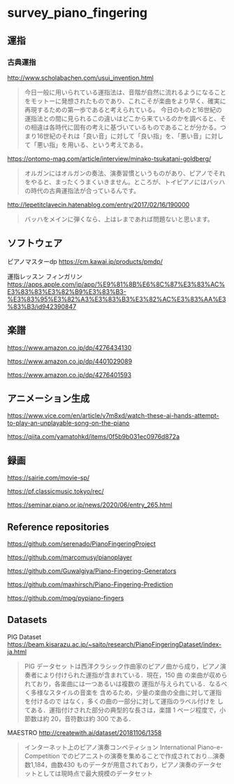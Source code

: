 # survey_piano_fingering

## 運指

### 古典運指

http://www.scholabachen.com/usui_invention.html
> 今日一般に用いられている運指法は、音階が自然に流れるようになることをモットーに発想されたものであり、これこそが楽曲をより早く、確実に再現するための第一歩であると考えられている。
> 今日のものと16世紀の運指法との間に見られるこの違いはどこから来ているのかを調べると、その相違は各時代に固有の考えに基づいているものであることが分かる。つまり16世紀のそれは「良い音」に対して「良い指」を、「悪い音」に対して「悪い指」を用いる、という考えである。

https://ontomo-mag.com/article/interview/minako-tsukatani-goldberg/
> オルガンにはオルガンの奏法、演奏習慣というものがあり、ピアノでそれをやると、まったくうまくいきません。ところが、トイピアノにはバッハの時代の古典運指法が合っているんです。

http://lepetitclavecin.hatenablog.com/entry/2017/02/16/190000
> バッハをメインに弾くなら、上はレまであれば問題ないと思います。

## ソフトウェア

ピアノマスターdp
https://cm.kawai.jp/products/pmdp/

運指レッスン フィンガリ‪ン‬
https://apps.apple.com/jp/app/%E9%81%8B%E6%8C%87%E3%83%AC%E3%83%83%E3%82%B9%E3%83%B3-%E3%83%95%E3%82%A3%E3%83%B3%E3%82%AC%E3%83%AA%E3%83%B3/id942390847

## 楽譜

https://www.amazon.co.jp/dp/4276434130

https://www.amazon.co.jp/dp/4401029089

https://www.amazon.co.jp/dp/4276401593

## アニメーション生成

https://www.vice.com/en/article/v7m8xd/watch-these-ai-hands-attempt-to-play-an-unplayable-song-on-the-piano

https://qiita.com/yamatohkd/items/0f5b9b031ec0976d872a

## 録画

https://sairie.com/movie-sp/

https://pf.classicmusic.tokyo/rec/

https://seminar.piano.or.jp/news/2020/06/entry_265.html

## Reference repositories

https://github.com/serenado/PianoFingeringProject

https://github.com/marcomusy/pianoplayer

https://github.com/Guwalgiya/Piano-Fingering-Generators

https://github.com/maxhirsch/Piano-Fingering-Prediction

https://github.com/mpg/pypiano-fingers

## Datasets

PIG Dataset
https://beam.kisarazu.ac.jp/~saito/research/PianoFingeringDataset/index-ja.html

> PIG データセッ
トは西洋クラシック作曲家のピアノ曲から成り，ピアノ演
奏者により付けられた運指が含まれている．現在，150 曲
の楽曲が収められており，各楽曲には一つあるいは複数の
運指が与えられている．なるべく多様なスタイルの音楽を
含めるため，少量の楽曲の全曲に対して運指を付けるので
はなく，多くの曲の一部分に対して運指のラベル付けを
してある．運指付けされた部分の典型的な長さは，楽譜 1
ページ程度で，小節数は約 20，音符数は約 300 である．

MAESTRO
http://createwith.ai/dataset/20181106/1358

> インターネット上のピアノ演奏コンペティション International Piano-e-Competition でのピアニストの演奏を集めることで作成されており...演奏数1,184，曲数430 ものデータが用意されており，ピアノ演奏のデータセットとしては現時点で最大規模のデータセット
